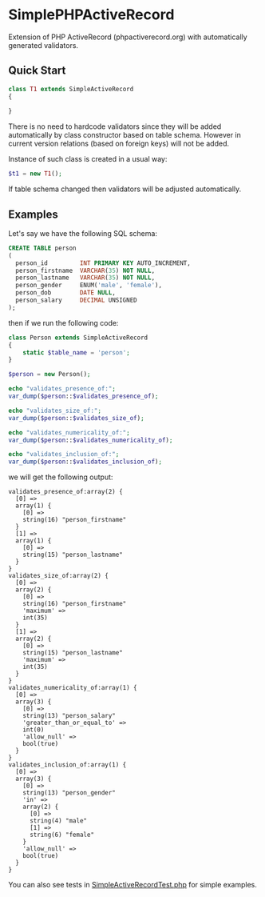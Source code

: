 # SimplePHPActiveRecord

Extension of PHP ActiveRecord (phpactiverecord.org) with automatically 
generated validators.

## Quick Start
```php
class T1 extends SimpleActiveRecord
{
    
}
```

There is no need to hardcode validators since they will be added automatically by 
class constructor based on table schema. However in current version relations 
(based on foreign keys) will not be added.

Instance of such class is created in a usual way:

```php
$t1 = new T1();
```

If table schema changed then validators will be adjusted automatically.


## Examples

Let's say we have the following SQL schema:
```sql
CREATE TABLE person
(
  person_id         INT PRIMARY KEY AUTO_INCREMENT,
  person_firstname  VARCHAR(35) NOT NULL,
  person_lastname   VARCHAR(35) NOT NULL,
  person_gender     ENUM('male', 'female'),
  person_dob        DATE NULL,
  person_salary     DECIMAL UNSIGNED
);
```

then if we run the following code:
```php
class Person extends SimpleActiveRecord
{
    static $table_name = 'person';
}

$person = new Person();

echo "validates_presence_of:";
var_dump($person::$validates_presence_of);

echo "validates_size_of:";
var_dump($person::$validates_size_of);

echo "validates_numericality_of:";
var_dump($person::$validates_numericality_of);

echo "validates_inclusion_of:";
var_dump($person::$validates_inclusion_of);
```

we will get the following output:
```
validates_presence_of:array(2) {
  [0] =>
  array(1) {
    [0] =>
    string(16) "person_firstname"
  }
  [1] =>
  array(1) {
    [0] =>
    string(15) "person_lastname"
  }
}
validates_size_of:array(2) {
  [0] =>
  array(2) {
    [0] =>
    string(16) "person_firstname"
    'maximum' =>
    int(35)
  }
  [1] =>
  array(2) {
    [0] =>
    string(15) "person_lastname"
    'maximum' =>
    int(35)
  }
}
validates_numericality_of:array(1) {
  [0] =>
  array(3) {
    [0] =>
    string(13) "person_salary"
    'greater_than_or_equal_to' =>
    int(0)
    'allow_null' =>
    bool(true)
  }
}
validates_inclusion_of:array(1) {
  [0] =>
  array(3) {
    [0] =>
    string(13) "person_gender"
    'in' =>
    array(2) {
      [0] =>
      string(4) "male"
      [1] =>
      string(6) "female"
    }
    'allow_null' =>
    bool(true)
  }
}
```


You can also see tests in [SimpleActiveRecordTest.php](tests/unit/SimpleActiveRecordTest.php) for simple examples.
